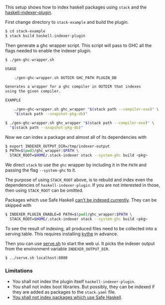 This setup shows how to index haskell packages using `stack`
and the [haskell-indexer-plugin][haskell-indexer-plugin].

[haskell-indexer-plugin]: https://github.com/google/haskell-indexer

First change directory to `stack-example` and build the plugin.
```bash
$ cd stack-example
$ stack build haskell-indexer-plugin
```

Then generate a ghc wrapper script. This script will pass
to GHC all the flags needed to enable the indexer plugin.
```bash
$ ./gen-ghc-wrapper.sh

USAGE

    ./gen-ghc-wrapper.sh OUTDIR GHC_PATH PLUGIN_DB

Generates a wrapper for a ghc compiler in OUTDIR that indexes
using the given compiler.

EXAMPLE

    ./gen-ghc-wrapper.sh ghc_wrapper "$(stack path --compiler-exe)" \
    "$(stack path --snapshot-pkg-db)"
```

```bash
$ ./gen-ghc-wrapper.sh ghc_wrapper "$(stack path --compiler-exe)" \
  "$(stack path --snapshot-pkg-db)"
```

Now we can index a package and almost all of its dependencies with
```bash
$ export INDEXER_OUTPUT_DIR=/tmp/indexer-output
$ PATH=$(pwd)/ghc_wrapper:$PATH \
  STACK_ROOT=$HOME/.stack-indexer stack --system-ghc build <pkg>
```
We direct `stack` to use the `ghc` wrapper by including it in the
`PATH` and passing the flag `--system-ghc` to it.

The purpose of using `STACK_ROOT` above, is to rebuild and index even 
the dependencies of `haskell-indexer-plugin`. If you are not
interested in those, then using `STACK_ROOT` can be omitted.

Packages which use Safe Haskell [can't be indexed currently][sh-issue].
They can be skipped with
```bash
$ INDEXER_PLUGIN_ENABLE=0 PATH=$(pwd)/ghc_wrapper:$PATH \
  STACK_ROOT=$HOME/.stack-indexer stack --system-ghc build <pkg>
```

To see the result of indexing, all produced files need to be collected
into a serving table. This requires installing [kythe][kythe-install]
in advance.

Then you can use [serve.sh][serve.sh] to start the web ui.
It picks the indexer output from the environment variable
`INDEXER_OUTPUT_DIR`.
```bash
$ ../serve.sh localhost:8080
```

[serve.sh]: https://github.com/google/haskell-indexer/blob/master/serve.sh
[kythe-install]: https://github.com/google/haskell-indexer#kythe


### Limitations

* You shall not index the plugin itself `haskell-indexer-plugin`.
* You shall not index boot libraries. But possibly, they can be
  indexed if they are added as packages to the `stack.yaml` file.
* [You shall not index packages which use Safe Haskell][sh-issue].

[sh-issue]: https://ghc.haskell.org/trac/ghc/ticket/15920
